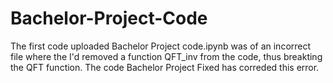 # Bachelor-Project-Code
The first code uploaded Bachelor Project code.ipynb was of an incorrect file where the I'd removed a function QFT_inv from the code, thus breakting the QFT function.
The code Bachelor Project Fixed has correded this error.
